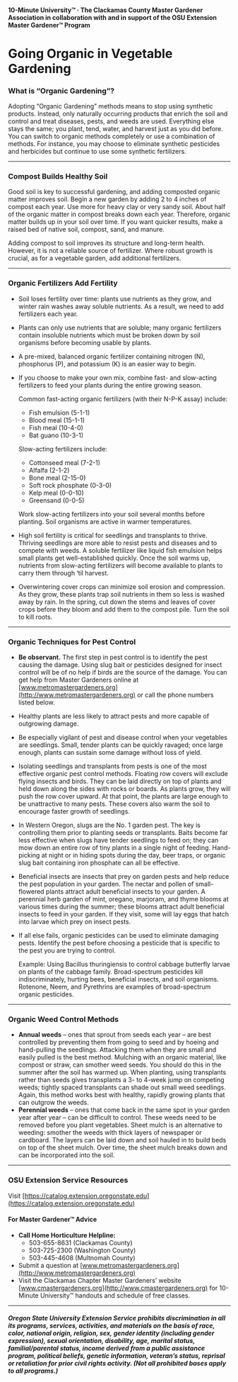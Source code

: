 #### 10-Minute University™ · The Clackamas County Master Gardener Association in collaboration with and in support of the OSU Extension Master Gardener™ Program

# Going Organic in Vegetable Gardening

### What is “Organic Gardening”?

Adopting “Organic Gardening” methods means to stop using synthetic products. Instead, only naturally occurring products that enrich the soil and control and treat diseases, pests, and weeds are used. Everything else stays the same; you plant, tend, water, and harvest just as you did before. You can switch to organic methods completely or use a combination of methods. For instance, you may choose to eliminate synthetic pesticides and herbicides but continue to use some synthetic fertilizers.

---

### Compost Builds Healthy Soil

Good soil is key to successful gardening, and adding composted organic matter improves soil. Begin a new garden by adding 2 to 4 inches of compost each year. Use more for heavy clay or very sandy soil. About half of the organic matter in compost breaks down each year. Therefore, organic matter builds up in your soil over time. If you want quicker results, make a raised bed of native soil, compost, sand, and manure.

Adding compost to soil improves its structure and long-term health. However, it is not a reliable source of fertilizer. Where robust growth is crucial, as for a vegetable garden, add additional fertilizers.

---

### Organic Fertilizers Add Fertility

- Soil loses fertility over time: plants use nutrients as they grow, and winter rain washes away soluble nutrients. As a result, we need to add fertilizers each year.
- Plants can only use nutrients that are soluble; many organic fertilizers contain insoluble nutrients which must be broken down by soil organisms before becoming usable by plants.
- A pre-mixed, balanced organic fertilizer containing nitrogen (N), phosphorus (P), and potassium (K) is an easier way to begin.
- If you choose to make your own mix, combine fast- and slow-acting fertilizers to feed your plants during the entire growing season.

  Common fast-acting organic fertilizers (with their N-P-K assay) include:
  - Fish emulsion (5-1-1)
  - Blood meal (15-1-1)
  - Fish meal (10-4-0)
  - Bat guano (10-3-1)

  Slow-acting fertilizers include:
  - Cottonseed meal (7-2-1)
  - Alfalfa (2-1-2)
  - Bone meal (2-15-0)
  - Soft rock phosphate (0-3-0)
  - Kelp meal (0-0-10)
  - Greensand (0-0-5)

  Work slow-acting fertilizers into your soil several months before planting. Soil organisms are active in warmer temperatures.

- High soil fertility is critical for seedlings and transplants to thrive. Thriving seedlings are more able to resist pests and diseases and to compete with weeds. A soluble fertilizer like liquid fish emulsion helps small plants get well-established quickly. Once the soil warms up, nutrients from slow-acting fertilizers will become available to plants to carry them through ‘til harvest.
- Overwintering cover crops can minimize soil erosion and compression. As they grow, these plants trap soil nutrients in them so less is washed away by rain. In the spring, cut down the stems and leaves of cover crops before they bloom and add them to the compost pile. Turn the soil to kill roots.

---

### Organic Techniques for Pest Control

- **Be observant.** The first step in pest control is to identify the pest causing the damage. Using slug bait or pesticides designed for insect control will be of no help if birds are the source of the damage. You can get help from Master Gardeners online at [www.metromastergardeners.org](http://www.metromastergardeners.org) or call the phone numbers listed below.
- Healthy plants are less likely to attract pests and more capable of outgrowing damage.
- Be especially vigilant of pest and disease control when your vegetables are seedlings. Small, tender plants can be quickly ravaged; once large enough, plants can sustain some damage without loss of yield.
- Isolating seedlings and transplants from pests is one of the most effective organic pest control methods. Floating row covers will exclude flying insects and birds. They can be laid directly on top of plants and held down along the sides with rocks or boards. As plants grow, they will push the row cover upward. At that point, the plants are large enough to be unattractive to many pests. These covers also warm the soil to encourage faster growth of seedlings.
- In Western Oregon, slugs are the No. 1 garden pest. The key is controlling them prior to planting seeds or transplants. Baits become far less effective when slugs have tender seedlings to feed on; they can mow down an entire row of tiny plants in a single night of feeding. Hand-picking at night or in hiding spots during the day, beer traps, or organic slug bait containing iron phosphate can all be effective.
- Beneficial insects are insects that prey on garden pests and help reduce the pest population in your garden. The nectar and pollen of small-flowered plants attract adult beneficial insects to your garden. A perennial herb garden of mint, oregano, marjoram, and thyme blooms at various times during the summer; these blooms attract adult beneficial insects to feed in your garden. If they visit, some will lay eggs that hatch into larvae which prey on insect pests.
- If all else fails, organic pesticides can be used to eliminate damaging pests. Identify the pest before choosing a pesticide that is specific to the pest you are trying to control.

  Example: Using Bacillus thuringiensis to control cabbage butterfly larvae on plants of the cabbage family. Broad-spectrum pesticides kill indiscriminately, hurting bees, beneficial insects, and soil organisms. Rotenone, Neem, and Pyrethrins are examples of broad-spectrum organic pesticides.

---

### Organic Weed Control Methods

- **Annual weeds** – ones that sprout from seeds each year – are best controlled by preventing them from going to seed and by hoeing and hand-pulling the seedlings. Attacking them when they are small and easily pulled is the best method. Mulching with an organic material, like compost or straw, can smother weed seeds. You should do this in the summer after the soil has warmed up. When planting, using transplants rather than seeds gives transplants a 3- to 4-week jump on competing weeds; tightly spaced transplants can shade out small weed seedlings. Again, this method works best with healthy, rapidly growing plants that can outgrow the weeds.
- **Perennial weeds** – ones that come back in the same spot in your garden year after year – can be difficult to control. These weeds need to be removed before you plant vegetables. Sheet mulch is an alternative to weeding: smother the weeds with thick layers of newspaper or cardboard. The layers can be laid down and soil hauled in to build beds on top of the sheet mulch. Over time, the sheet mulch breaks down and can be incorporated into the soil.

---

### OSU Extension Service Resources

Visit [https://catalog.extension.oregonstate.edu](https://catalog.extension.oregonstate.edu)

#### For Master Gardener™ Advice

- **Call Home Horticulture Helpline:**
  - 503-655-8631 (Clackamas County)
  - 503-725-2300 (Washington County)
  - 503-445-4608 (Multnomah County)
- Submit a question at [www.metromastergardeners.org](http://www.metromastergardeners.org)
- Visit the Clackamas Chapter Master Gardeners’ website [www.cmastergardeners.org](http://www.cmastergardeners.org) for 10-Minute University™ handouts and schedule of free classes.

---

##### Oregon State University Extension Service prohibits discrimination in all its programs, services, activities, and materials on the basis of race, color, national origin, religion, sex, gender identity (including gender expression), sexual orientation, disability, age, marital status, familial/parental status, income derived from a public assistance program, political beliefs, genetic information, veteran’s status, reprisal or retaliation for prior civil rights activity. (Not all prohibited bases apply to all programs.)